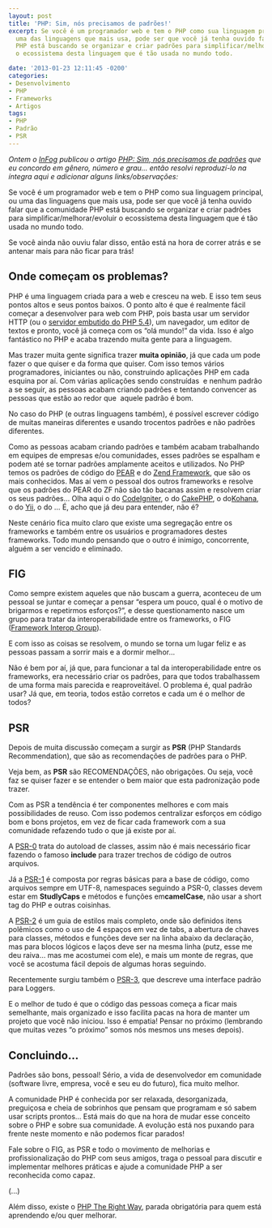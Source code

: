 ```yaml
---
layout: post
title: 'PHP: Sim, nós precisamos de padrões!'
excerpt: Se você é um programador web e tem o PHP como sua linguagem principal, ou
  uma das linguagens que mais usa, pode ser que você já tenha ouvido falar que a comunidade
  PHP está buscando se organizar e criar padrões para simplificar/melhorar/evoluir
  o ecossistema desta linguagem que é tão usada no mundo todo.

date: '2013-01-23 12:11:45 -0200'
categories:
- Desenvolvimento
- PHP
- Frameworks
- Artigos
tags:
- PHP
- Padrão
- PSR
---
```

<em>Ontem o <a href="http://infog.casoft.info/">InFog</a> publicou o artigo <a href="http://infog.casoft.info/2013/01/php-sim-nos-precisamos-de-padroes/">PHP: Sim, nós precisamos de padrões</a> que eu concordo em gênero, número e grau... então resolvi reproduzí-lo na íntegra aqui e adicionar alguns links/observações:</em>

Se você é um programador web e tem o PHP como sua linguagem principal, ou uma das linguagens que mais usa, pode ser que você já tenha ouvido falar que a comunidade PHP está buscando se organizar e criar padrões para simplificar/melhorar/evoluir o ecossistema desta linguagem que é tão usada no mundo todo.

Se você ainda não ouviu falar disso, então está na hora de correr atrás e se antenar mais para não ficar para trás!

<h2>Onde começam os problemas?</h2>
PHP é uma linguagem criada para a web e cresceu na web. E isso tem seus pontos altos e seus pontos baixos. O ponto alto é que é realmente fácil começar a desenvolver para web com PHP, pois basta usar um servidor HTTP (ou o <a title="PHP 5.4 – Servidor interno" href="/php-5-4-servidor-interno">servidor embutido do PHP 5.4</a>), um navegador, um editor de textos e pronto, você já começa com os “olá mundo!” da vida. Isso é algo fantástico no PHP e acaba trazendo muita gente para a linguagem.

Mas trazer muita gente significa trazer <strong>muita opinião</strong>, já que cada um pode fazer o que quiser e da forma que quiser. Com isso temos vários programadores, iniciantes ou não, construindo aplicações PHP em cada esquina por aí. Com várias aplicações sendo construídas  e nenhum padrão a se seguir, as pessoas acabam criando padrões e tentando convencer as pessoas que estão ao redor que  aquele padrão é bom.

No caso do PHP (e outras linguagens também), é possível escrever código de muitas maneiras diferentes e usando trocentos padrões e não padrões diferentes.

Como as pessoas acabam criando padrões e também acabam trabalhando em equipes de empresas e/ou comunidades, esses padrões se espalham e podem até se tornar padrões amplamente aceitos e utilizados. No PHP temos os padrões de código do <a title="Padrões do PEAR" href="http://pear.php.net/manual/en/standards.php">PEAR</a> e do <a title="Padrão Zend Framework" href="http://framework.zend.com/manual/1.12/en/coding-standard.html">Zend Framework</a>, que são os mais conhecidos. Mas aí vem o pessoal dos outros frameworks e resolve que os padrões do PEAR do ZF não são tão bacanas assim e resolvem criar os seus padrões… Olha aqui o do <a title="Estilos do CodeIgniter" href="http://ellislab.com/codeigniter/user-guide/general/styleguide.html">CodeIgniter</a>, o do <a title="Estilos do CakePHP" href="http://book.cakephp.org/2.0/en/contributing/cakephp-coding-conventions.html">CakePHP</a>, o do<a title="Estilos do Kohana" href="http://kohanaframework.org/3.3/guide/kohana/conventions">Kohana</a>, o do <a title="Estilos do Yii" href="http://www.yiiframework.com/wiki/102/code-style">Yii</a>, o do … É, acho que já deu para entender, não é?

Neste cenário fica muito claro que existe uma segregação entre os frameworks e também entre os usuários e programadores destes frameworks. Todo mundo pensando que o outro é inimigo, concorrente, alguém a ser vencido e eliminado.

<h2>FIG</h2>
Como sempre existem aqueles que não buscam a guerra, aconteceu de um pessoal se juntar e começar a pensar “espera um pouco, qual é o motivo de brigarmos e repetirmos esforços?”, e desse questionamento nasce um grupo para tratar da interoperabilidade entre os frameworks, o FIG (<a title="Site do FIG" href="http://www.php-fig.org/">Framework Interop Group</a>).

E com isso as coisas se resolvem, o mundo se torna um lugar feliz e as pessoas passam a sorrir mais e a dormir melhor…

Não é bem por aí, já que, para funcionar a tal da interoperabilidade entre os frameworks, era necessário criar os padrões, para que todos trabalhassem de uma forma mais parecida e reaproveitável. O problema é, qual padrão usar? Já que, em teoria, todos estão corretos e cada um é o melhor de todos?

<h2>PSR</h2>
Depois de muita discussão começam a surgir as <strong>PSR</strong> (PHP Standards Recommendation), que são as recomendações de padrões para o PHP.

Veja bem, as <strong>PSR</strong> são RECOMENDAÇÕES, não obrigações. Ou seja, você faz se quiser fazer e se entender o bem maior que esta padronização pode trazer.

Com as PSR a tendência é ter componentes melhores e com mais possibilidades de reuso. Com isso podemos centralizar esforços em código bom e bons projetos, em vez de ficar cada framework com a sua comunidade refazendo tudo o que já existe por aí.

A <a href="https://github.com/php-fig/fig-standards/blob/master/accepted/PSR-0.md">PSR-0</a> trata do autoload de classes, assim não é mais necessário ficar fazendo o famoso <strong>include</strong> para trazer trechos de código de outros arquivos.

Já a <a title="PSR-1" href="https://github.com/php-fig/fig-standards/blob/master/accepted/PSR-1-basic-coding-standard.md">PSR-1</a> é composta por regras básicas para a base de código, como arquivos sempre em UTF-8, namespaces seguindo a PSR-0, classes devem estar em <strong>StudlyCaps</strong> e métodos e funções em<strong>camelCase</strong>, não usar a short tag do PHP e outras coisinhas.

A <a title="PSR-2" href="https://github.com/php-fig/fig-standards/blob/master/accepted/PSR-2-coding-style-guide.md">PSR-2</a> é um guia de estilos mais completo, onde são definidos itens polêmicos como o uso de 4 espaços em vez de tabs, a abertura de chaves para classes, métodos e funções deve ser na linha abaixo da declaração, mas para blocos lógicos e laços deve ser na mesma linha (putz, esse me deu raiva… mas me acostumei com ele), e mais um monte de regras, que você se acostuma fácil depois de algumas horas seguindo.

Recentemente surgiu também o <a href="https://github.com/php-fig/fig-standards/blob/master/accepted/PSR-3-logger-interface.md">PSR-3</a>, que descreve uma interface padrão para Loggers.

E o melhor de tudo é que o código das pessoas começa a ficar mais semelhante, mais organizado e isso facilita pacas na hora de manter um projeto que você não iniciou. Isso é empatia! Pensar no próximo (lembrando que muitas vezes “o próximo” somos nós mesmos uns meses depois).

<h2>Concluindo…</h2>
Padrões são bons, pessoal! Sério, a vida de desenvolvedor em comunidade (software livre, empresa, você e seu eu do futuro), fica muito melhor.

A comunidade PHP é conhecida por ser relaxada, desorganizada, preguiçosa e cheia de sobrinhos que pensam que programam e só sabem usar scripts prontos… Está mais do que na hora de mudar esse conceito sobre o PHP e sobre sua comunidade. A evolução está nos puxando para frente neste momento e não podemos ficar parados!

Fale sobre o FIG, as PSR e todo o movimento de melhorias e profissionalização do PHP com seus amigos, traga o pessoal para discutir e implementar melhores práticas e ajude a comunidade PHP a ser reconhecida como capaz.

(...)

<div>
Além disso, existe o <a title="PHP The Right Way" href="http://www.phptherightway.com/">PHP The Right Way</a>, parada obrigatória para quem está aprendendo e/ou quer melhorar.

</div>
